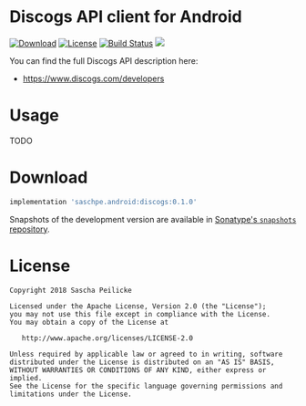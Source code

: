 # Discogs API client for Android
[![Download](https://api.bintray.com/packages/saschpe/maven/android-discogs/images/download.svg)](https://bintray.com/saschpe/maven/android-discogs/_latestVersion)
[![License](http://img.shields.io/:license-apache-blue.svg)](http://www.apache.org/licenses/LICENSE-2.0.html)
[![Build Status](https://travis-ci.org/saschpe/android-discogs.svg?branch=master)](https://travis-ci.org/saschpe/android-discogs)
<a href="http://www.methodscount.com/?lib=saschpe.android%3Aandroid-discogs%3A0.1.0"><img src="https://img.shields.io/badge/Methods and size-core: 100 | deps: 19640 | 25 KB-e91e63.svg"/></a>


You can find the full Discogs API description here:

- https://www.discogs.com/developers


# Usage
TODO

# Download
```groovy
implementation 'saschpe.android:discogs:0.1.0'
```

Snapshots of the development version are available in [Sonatype's `snapshots` repository][snap].


# License

    Copyright 2018 Sascha Peilicke

    Licensed under the Apache License, Version 2.0 (the "License");
    you may not use this file except in compliance with the License.
    You may obtain a copy of the License at

       http://www.apache.org/licenses/LICENSE-2.0

    Unless required by applicable law or agreed to in writing, software
    distributed under the License is distributed on an "AS IS" BASIS,
    WITHOUT WARRANTIES OR CONDITIONS OF ANY KIND, either express or implied.
    See the License for the specific language governing permissions and
    limitations under the License.


 [snap]: https://oss.sonatype.org/content/repositories/snapshots/
